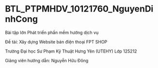 # BTL_PTPMHDV_10121760_NguyenDinhCong
Bài tập lớn Phát triển phần mềm hướng dịch vụ 

Đề tài: Xây dựng Website bán điện thoại FPT SHOP

Trường Đại học Sư Phạm Kỹ Thuật Hưng Yên (UTEHY) Lớp 125212

Giảng viên hướng dẫn: Nguyễn Hữu Đông

